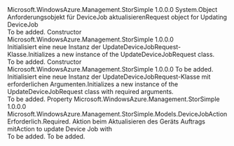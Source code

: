 <Type Name="UpdateDeviceJobRequest" FullName="Microsoft.WindowsAzure.Management.StorSimple.Models.UpdateDeviceJobRequest">
  <TypeSignature Language="C#" Value="public class UpdateDeviceJobRequest" />
  <TypeSignature Language="ILAsm" Value=".class public auto ansi beforefieldinit UpdateDeviceJobRequest extends System.Object" />
  <TypeSignature Language="DocId" Value="T:Microsoft.WindowsAzure.Management.StorSimple.Models.UpdateDeviceJobRequest" />
  <TypeSignature Language="VB.NET" Value="Public Class UpdateDeviceJobRequest" />
  <TypeSignature Language="F#" Value="type UpdateDeviceJobRequest = class" />
  <AssemblyInfo>
    <AssemblyName>Microsoft.WindowsAzure.Management.StorSimple</AssemblyName>
    <AssemblyVersion>1.0.0.0</AssemblyVersion>
  </AssemblyInfo>
  <Base>
    <BaseTypeName>System.Object</BaseTypeName>
  </Base>
  <Interfaces />
  <Docs>
    <summary>
            <span data-ttu-id="74f16-101">Anforderungsobjekt für DeviceJob aktualisieren</span><span class="sxs-lookup"><span data-stu-id="74f16-101">Request object for Updating DeviceJob</span></span>
            </summary>
    <remarks>To be added.</remarks>
  </Docs>
  <Members>
    <Member MemberName=".ctor">
      <MemberSignature Language="C#" Value="public UpdateDeviceJobRequest ();" />
      <MemberSignature Language="ILAsm" Value=".method public hidebysig specialname rtspecialname instance void .ctor() cil managed" />
      <MemberSignature Language="DocId" Value="M:Microsoft.WindowsAzure.Management.StorSimple.Models.UpdateDeviceJobRequest.#ctor" />
      <MemberSignature Language="VB.NET" Value="Public Sub New ()" />
      <MemberType>Constructor</MemberType>
      <AssemblyInfo>
        <AssemblyName>Microsoft.WindowsAzure.Management.StorSimple</AssemblyName>
        <AssemblyVersion>1.0.0.0</AssemblyVersion>
      </AssemblyInfo>
      <Parameters />
      <Docs>
        <summary>
            <span data-ttu-id="74f16-102">Initialisiert eine neue Instanz der UpdateDeviceJobRequest-Klasse.</span><span class="sxs-lookup"><span data-stu-id="74f16-102">Initializes a new instance of the UpdateDeviceJobRequest class.</span></span>
            </summary>
        <remarks>To be added.</remarks>
      </Docs>
    </Member>
    <Member MemberName=".ctor">
      <MemberSignature Language="C#" Value="public UpdateDeviceJobRequest (Microsoft.WindowsAzure.Management.StorSimple.Models.DeviceJobAction deviceJobAction);" />
      <MemberSignature Language="ILAsm" Value=".method public hidebysig specialname rtspecialname instance void .ctor(valuetype Microsoft.WindowsAzure.Management.StorSimple.Models.DeviceJobAction deviceJobAction) cil managed" />
      <MemberSignature Language="DocId" Value="M:Microsoft.WindowsAzure.Management.StorSimple.Models.UpdateDeviceJobRequest.#ctor(Microsoft.WindowsAzure.Management.StorSimple.Models.DeviceJobAction)" />
      <MemberSignature Language="F#" Value="new Microsoft.WindowsAzure.Management.StorSimple.Models.UpdateDeviceJobRequest : Microsoft.WindowsAzure.Management.StorSimple.Models.DeviceJobAction -&gt; Microsoft.WindowsAzure.Management.StorSimple.Models.UpdateDeviceJobRequest" Usage="new Microsoft.WindowsAzure.Management.StorSimple.Models.UpdateDeviceJobRequest deviceJobAction" />
      <MemberType>Constructor</MemberType>
      <AssemblyInfo>
        <AssemblyName>Microsoft.WindowsAzure.Management.StorSimple</AssemblyName>
        <AssemblyVersion>1.0.0.0</AssemblyVersion>
      </AssemblyInfo>
      <Parameters>
        <Parameter Name="deviceJobAction" Type="Microsoft.WindowsAzure.Management.StorSimple.Models.DeviceJobAction" />
      </Parameters>
      <Docs>
        <param name="deviceJobAction">To be added.</param>
        <summary>
            <span data-ttu-id="74f16-103">Initialisiert eine neue Instanz der UpdateDeviceJobRequest-Klasse mit erforderlichen Argumenten.</span><span class="sxs-lookup"><span data-stu-id="74f16-103">Initializes a new instance of the UpdateDeviceJobRequest class with required arguments.</span></span>
            </summary>
        <remarks>To be added.</remarks>
      </Docs>
    </Member>
    <Member MemberName="DeviceJobAction">
      <MemberSignature Language="C#" Value="public Microsoft.WindowsAzure.Management.StorSimple.Models.DeviceJobAction DeviceJobAction { get; set; }" />
      <MemberSignature Language="ILAsm" Value=".property instance valuetype Microsoft.WindowsAzure.Management.StorSimple.Models.DeviceJobAction DeviceJobAction" />
      <MemberSignature Language="DocId" Value="P:Microsoft.WindowsAzure.Management.StorSimple.Models.UpdateDeviceJobRequest.DeviceJobAction" />
      <MemberSignature Language="VB.NET" Value="Public Property DeviceJobAction As DeviceJobAction" />
      <MemberSignature Language="F#" Value="member this.DeviceJobAction : Microsoft.WindowsAzure.Management.StorSimple.Models.DeviceJobAction with get, set" Usage="Microsoft.WindowsAzure.Management.StorSimple.Models.UpdateDeviceJobRequest.DeviceJobAction" />
      <MemberType>Property</MemberType>
      <AssemblyInfo>
        <AssemblyName>Microsoft.WindowsAzure.Management.StorSimple</AssemblyName>
        <AssemblyVersion>1.0.0.0</AssemblyVersion>
      </AssemblyInfo>
      <ReturnValue>
        <ReturnType>Microsoft.WindowsAzure.Management.StorSimple.Models.DeviceJobAction</ReturnType>
      </ReturnValue>
      <Docs>
        <summary>
            <span data-ttu-id="74f16-104">Erforderlich.</span><span class="sxs-lookup"><span data-stu-id="74f16-104">Required.</span></span> <span data-ttu-id="74f16-105">Aktion beim Aktualisieren des Geräts Auftrags mit</span><span class="sxs-lookup"><span data-stu-id="74f16-105">Action to update Device Job with</span></span>
            </summary>
        <value>To be added.</value>
        <remarks>To be added.</remarks>
      </Docs>
    </Member>
  </Members>
</Type>